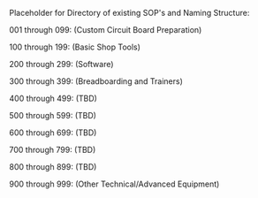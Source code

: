 Placeholder for Directory of existing SOP's and Naming Structure:

001 through 099:
(Custom Circuit Board Preparation)

100 through 199:
(Basic Shop Tools)

200 through 299:
(Software)

300 through 399:
(Breadboarding and Trainers)

400 through 499:
(TBD)

500 through 599:
(TBD)

600 through 699:
(TBD)

700 through 799:
(TBD)

800 through 899:
(TBD)

900 through 999:
(Other Technical/Advanced Equipment)
